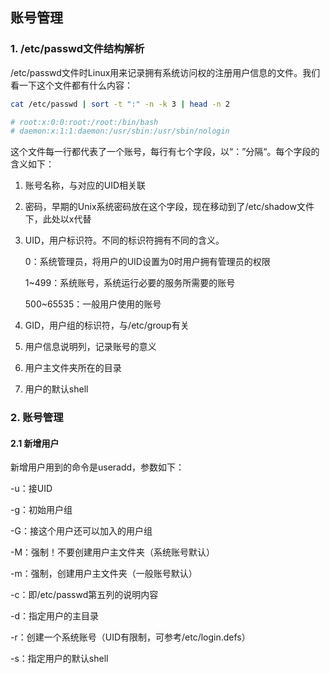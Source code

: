 ## 账号管理

### 1. /etc/passwd文件结构解析

/etc/passwd文件时Linux用来记录拥有系统访问权的注册用户信息的文件。我们看一下这个文件都有什么内容：

```bash
cat /etc/passwd | sort -t ":" -n -k 3 | head -n 2

# root:x:0:0:root:/root:/bin/bash
# daemon:x:1:1:daemon:/usr/sbin:/usr/sbin/nologin
```

这个文件每一行都代表了一个账号，每行有七个字段，以“：”分隔“。每个字段的含义如下：

1. 账号名称，与对应的UID相关联

2. 密码，早期的Unix系统密码放在这个字段，现在移动到了/etc/shadow文件下，此处以x代替

3. UID，用户标识符。不同的标识符拥有不同的含义。

   0：系统管理员，将用户的UID设置为0时用户拥有管理员的权限

   1~499：系统账号，系统运行必要的服务所需要的账号

   500~65535：一般用户使用的账号

4. GID，用户组的标识符，与/etc/group有关

5. 用户信息说明列，记录账号的意义

6. 用户主文件夹所在的目录

7. 用户的默认shell

### 2. 账号管理

#### 2.1 新增用户

新增用户用到的命令是useradd，参数如下：

-u：接UID

-g：初始用户组

-G：接这个用户还可以加入的用户组

-M：强制！不要创建用户主文件夹（系统账号默认）

-m：强制，创建用户主文件夹（一般账号默认）

-c：即/etc/passwd第五列的说明内容

-d：指定用户的主目录

-r：创建一个系统账号（UID有限制，可参考/etc/login.defs）

-s：指定用户的默认shell



